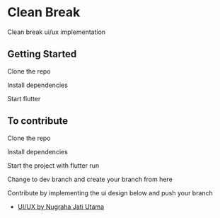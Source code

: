 # Clean Break

Clean break ui/ux implementation

## Getting Started

Clone the repo

Install dependencies

Start flutter

## To contribute

Clone the repo

Install dependencies

Start the project with flutter run

Change to dev branch and create your branch from here

Contribute by implementing the ui design below and push your branch

- [UI/UX by Nugraha Jati Utama](https://dribbble.com/shots/24442816-Clean-Break-Mobile-App-Design)
